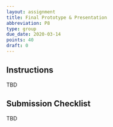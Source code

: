 ```yaml
---
layout: assignment
title: Final Prototype & Presentation
abbreviation: P8
type: group
due_date: 2020-03-14
points: 40
draft: 0
---
```



## Instructions
TBD

## Submission Checklist
TBD
